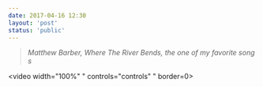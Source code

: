 ```yaml
---
date: 2017-04-16 12:30
layout: 'post'
status: 'public'
---
```

>  *Matthew Barber, Where The River Bends, the one of my favorite song s*

<video width="100%" " controls="controls" " border=0><source src="https://pan.balmy.life/Cited/Videos/River%20Bends.mp4"></video>